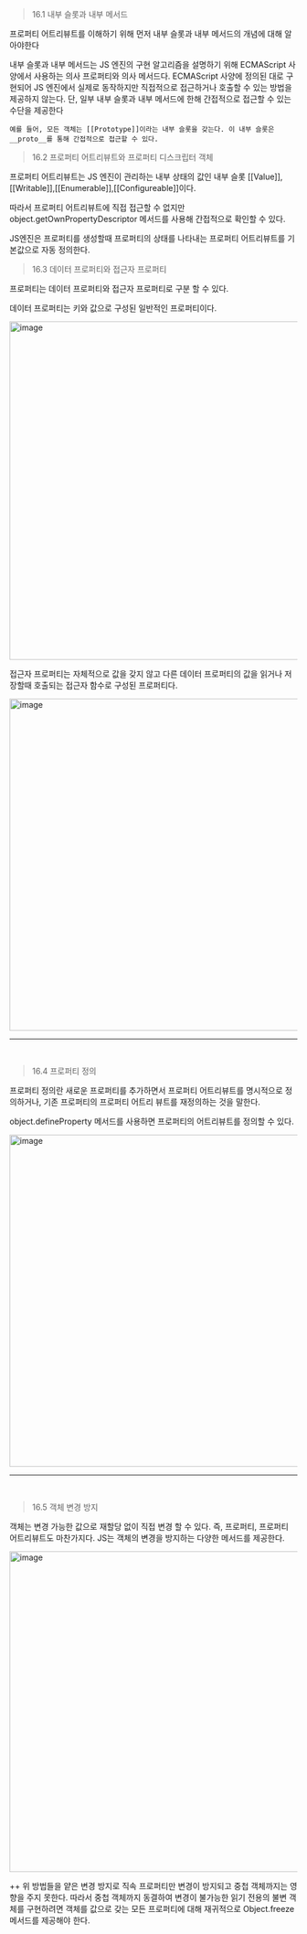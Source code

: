 > 16.1 내부 슬롯과 내부 메서드

프로퍼티 어트리뷰트를 이해하기 위해 먼저 내부 슬롯과 내부 메서드의 개념에 대해 알아야한다

내부 슬롯과 내부 메서드는 JS 엔진의 구현 알고리즘을 설명하기 위해 ECMAScript 사양에서 사용하는 의사 프로퍼티와 의사 메서드다. ECMAScript 사양에 정의된 대로 구현되어 JS 엔진에서 실제로 동작하지만 직접적으로 접근하거나 호출할 수 있는 방법을 제공하지 않는다. 단, 일부 내부 슬롯과 내부 메서드에 한해 간접적으로 접근할 수 있는 수단을 제공한다

```
예를 들어, 모든 객체는 [[Prototype]]이라는 내부 슬롯을 갖는다. 이 내부 슬롯은 __proto__를 통해 간접적으로 접근할 수 있다.
```

> 16.2 프로퍼티 어트리뷰트와 프로퍼티 디스크립터 객체

프로퍼티 어트리뷰트는 JS 엔진이 관리하는 내부 상태의 값인 내부 슬롯 [[Value]],[[Writable]],[[Enumerable]],[[Configureable]]이다.

따라서 프로퍼티 어트리뷰트에 직접 접근할 수 없지만 object.getOwnPropertyDescriptor 메서드를 사용해 간접적으로 확인할 수 있다.

JS엔진은 프로퍼티를 생성할때 프로퍼티의 상태를 나타내는 프로퍼티 어트리뷰트를 기본값으로 자동 정의한다.

> 16.3 데이터 프로퍼티와 접근자 프로퍼티

프로퍼티는 데이터 프로퍼티와 접근자 프로퍼티로 구분 할 수 있다.

데이터 프로퍼티는 키와 값으로 구성된 일반적인 프로퍼티이다.

<img width="592" alt="image" src="https://github.com/user-attachments/assets/a21dc3ff-5f39-409f-a79d-5cc77023fd99">

접근자 프로퍼티는 자체적으로 값을 갖지 않고 다른 데이터 프로퍼티의 값을 읽거나 저장할때 호출되는 접근자 함수로 구성된 프로퍼티다.

<img width="581" alt="image" src="https://github.com/user-attachments/assets/7aeb8ea5-3dd2-4879-bdf0-4e6d028bbfa2">

---
<br />

> 16.4 프로퍼티 정의

프로퍼티 정의란 새로운 프로퍼티를 추가하면서 프로퍼티 어트리뷰트를 명시적으로 정의하거나, 기존 프로퍼티의 프로퍼티 어트리 뷰트를 재정의하는 것을 말한다.

object.defineProperty 메서드를 사용하면 프로퍼티의 어트리뷰트를 정의할 수 있다.

<img width="581" alt="image" src="https://github.com/user-attachments/assets/71612659-e8e9-4c11-861e-05b39aa9a7bb">

---
<br />

> 16.5 객체 변경 방지

객체는 변경 가능한 값으로 재할당 없이 직접 변경 할 수 있다. 즉, 프로퍼티, 프로퍼티 어트리뷰트도 마찬가지다.
JS는 객체의 변경을 방지하는 다양한 메서드를 제공한다.

<img width="561" alt="image" src="https://github.com/user-attachments/assets/c97bbae9-a11e-4e17-8042-b46ecd087e3b">

++ 위 방법들을 얕은 변경 방지로 직속 프로퍼티만 변경이 방지되고 중첩 객체까지는 영향을 주지 못한다.
따라서 중첩 객체까지 동결하여 변경이 불가능한 읽기 전용의 불변 객체를 구현하려면 객체를 값으로 갖는 모든 프로퍼티에 대해 재귀적으로 Object.freeze 메서드를 제공해야 한다.

